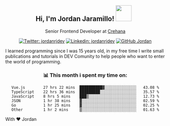 <div align="center">
<h2 style="margin-right:10px;">Hi, I'm Jordan Jaramillo! <img src="https://media.giphy.com/media/Wj7lNjMNDxSmc/source.gif" width="50" > </h2>

<p>Senior Frontend Developer at <a href="https://www.crehana.com/">Crehana</a></p>

[![Twitter: jordanrjdev](https://img.shields.io/twitter/follow/jordanrjdev?style=social)](https://twitter.com/jordanrjdev)
[![Linkedin: jordanrjdev](https://img.shields.io/badge/-jordanrjdev-blue?style=flat-square&logo=Linkedin&logoColor=white&link=https://www.linkedin.com/in/jordanrjdev/)](https://www.linkedin.com/in/jordanrjdev/)
[![GitHub Jordan](https://img.shields.io/github/followers/jnadroj?label=follow&style=social)](https://github.com/jnadroj)

</div>
I learned programming since I was 15 years old, in my free time I write small publications and tutorials in DEV Comunity to help people who want to enter the world of programming.

<div align="center">

### 📊 **This month i spent my time on:**

<!--START_SECTION:waka-->

```text
Vue.js        27 hrs 22 mins  ██████████▓░░░░░░░░░░░░░░   43.08 %
TypeScript    22 hrs 36 mins  █████████░░░░░░░░░░░░░░░░   35.57 %
JavaScript    8 hrs 5 mins    ███▒░░░░░░░░░░░░░░░░░░░░░   12.73 %
JSON          1 hr 38 mins    ▓░░░░░░░░░░░░░░░░░░░░░░░░   02.59 %
Go            1 hr 25 mins    ▓░░░░░░░░░░░░░░░░░░░░░░░░   02.25 %
Other         1 hr 2 mins     ▒░░░░░░░░░░░░░░░░░░░░░░░░   01.63 %
```

<!--END_SECTION:waka-->

</div>

With ❤️ Jordan

